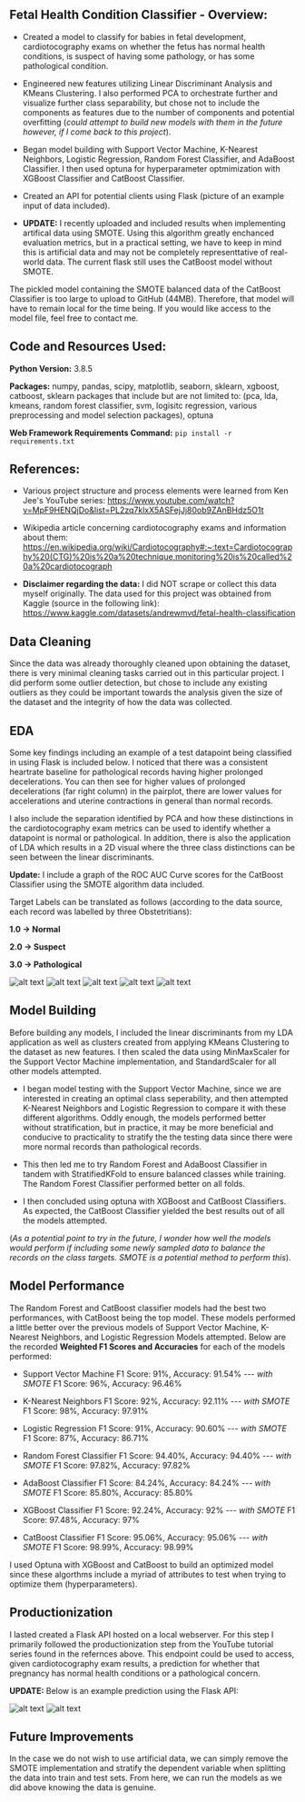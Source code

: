 ## Fetal Health Condition Classifier - Overview:

* Created a model to classify for babies in fetal development, cardiotocography exams on whether the fetus has normal health conditions, is suspect of having some pathology, or has some pathological condition.  

* Engineered new features utilizing Linear Discriminant Analysis and KMeans Clustering. I also performed PCA to orchestrate further and visualize further class separability, but chose not to include the components as features due to the number of components and potential overfitting (<i>could attempt to build new models with them in the future however, if I come back to this project</i>).

* Began model building with Support Vector Machine, K-Nearest Neighbors, Logistic Regression, Random Forest Classifier, and AdaBoost Classifier. I then used optuna for hyperparameter optmimization with XGBoost Classifier and CatBoost Classifier.

* Created an API for potential clients using Flask (picture of an example input of data included).

* <b>UPDATE:</b> I recently uploaded and included results when implementing artifical data using SMOTE. Using this algorithm greatly enchanced evaluation metrics, but in a practical setting, we have to keep in mind this is artificial data and may not be completely representtative of real-world data. The current flask still uses the CatBoost model without SMOTE.

The pickled model containing the SMOTE balanced data of the CatBoost Classifier is too large to upload to GitHub (44MB). Therefore, that model will have to remain local for the time being. If you would like access to the model file, feel free to contact me.


## Code and Resources Used:

**Python Version:** 3.8.5

**Packages:** numpy, pandas, scipy, matplotlib, seaborn, sklearn, xgboost, catboost, sklearn packages that include but are not limited to: (pca, lda, kmeans, random forest classifier, svm, logisitc regression, various preprocessing and model selection packages), optuna

**Web Framework Requirements Command:** ```pip install -r requirements.txt```

## References:

* Various project structure and process elements were learned from Ken Jee's YouTube series: 
https://www.youtube.com/watch?v=MpF9HENQjDo&list=PL2zq7klxX5ASFejJj80ob9ZAnBHdz5O1t

* Wikipedia article concerning cardiotocography exams and information about them: 
https://en.wikipedia.org/wiki/Cardiotocography#:~:text=Cardiotocography%20(CTG)%20is%20a%20technique,monitoring%20is%20called%20a%20cardiotocograph

* <b>Disclaimer regarding the data:</b> I did NOT scrape or collect this data myself originally. The data used for this project was obtained from Kaggle (source in the following link):
https://www.kaggle.com/datasets/andrewmvd/fetal-health-classification

## Data Cleaning

Since the data was already thoroughly cleaned upon obtaining the dataset, there is very minimal cleaning tasks carried out in this particular project. I did perform some outlier detection, but chose to include any existing outliers as they could be important towards the analysis given the size of the dataset and the integrity of how the data was collected.

## EDA
Some key findings including an example of a test datapoint being classified in using Flask is included below. I noticed that there was a consistent heartrate baseline for pathological records having higher prolonged decelerations. You can then see for higher values of prolonged decelerations (far right column) in the pairplot, there are lower values for accelerations and uterine contractions in general than normal records. 

I also include the separation identified by PCA and how these distinctions in the cardiotocography exam metrics can be used to identify whether a datapoint is normal or pathological. In addition, there is also the application of LDA which results in a 2D visual where the three class distinctions can be seen between the linear discriminants. 

<b>Update:</b> I include a graph of the ROC AUC Curve scores for the CatBoost Classifier using the SMOTE algorithm data included.

Target Labels can be translated as follows (according to the data source, each record was labelled by three Obstetritians):

<b>1.0 -> Normal</b>

<b>2.0 -> Suspect</b>

<b>3.0 -> Pathological</b>

![alt text](https://github.com/elayer/Fetal-Health-Classifier-Project/blob/main/prolonged-to-baseline.png "Baseline Heartrate to Prolonged Decelerations")
![alt text](https://github.com/elayer/Fetal-Health-Classifier-Project/blob/main/pairplot-pathological-pattern.png "Pairplot for Pathological Patterns")
![alt text](https://github.com/elayer/Fetal-Health-Classifier-Project/blob/main/pca-patterns.png "PCA Patterns")
![alt text](https://github.com/elayer/Fetal-Health-Classifier-Project/blob/main/lda-visual.png "LDA Visual")
![alt text](https://github.com/elayer/Fetal-Health-Classifier-Project/blob/main/catboost-roc.png "CatBoost ROC AUC Score")

## Model Building
Before building any models, I included the linear discriminants from my LDA application as well as clusters created from applying KMeans Clustering to the dataset as new features. I then scaled the data using MinMaxScaler for the Support Vector Machine implementation, and StandardScaler for all other models attempted. 

* I began model testing with the Support Vector Machine, since we are interested in creating an optimal class seperability, and then attempted K-Nearest Neighbors and Logistic Regression to compare it with these different algorithms. Oddly enough, the models performed better without stratification, but in practice, it may be more beneficial and conducive to practicality to stratify the the testing data since there were more normal records than pathological records. 

* This then led me to try Random Forest and AdaBoost Classifier in tandem with StratifiedKFold to ensure balanced classes while training. The Random Forest Classifier performed better on all folds.

* I then concluded using optuna with XGBoost and CatBoost Classifiers. As expected, the CatBoost Classifier yielded the best results out of all the models attempted. 

(<i>As a potential point to try in the future, I wonder how well the models would perform if including some newly sampled data to balance the records on the class targets. SMOTE is a potential method to perform this</i>).

## Model Performance
The Random Forest and CatBoost classifier models had the best two performances, with CatBoost being the top model. These models performed a little better over the previous models of Support Vector Machine, K-Nearest Neighbors, and Logistic Regression Models attempted. Below are the recorded <b>Weighted F1 Scores and Accuracies</b> for each of the models performed:

* Support Vector Machine F1 Score: 91%, Accuracy: 91.54% --- <i>with SMOTE</i> F1 Score: 96%, Accuracy: 96.46%

* K-Nearest Neighbors F1 Score: 92%, Accuracy: 92.11% --- <i>with SMOTE</i> F1 Score: 98%, Accuracy: 97.91%

* Logistic Regression F1 Score: 91%, Accuracy: 90.60% --- <i>with SMOTE</i> F1 Score: 87%, Accuracy: 86.71%

* Random Forest Classifier F1 Score: 94.40%, Accuracy: 94.40% --- <i>with SMOTE</i> F1 Score: 97.82%, Accuracy: 97.82%

* AdaBoost Classifier F1 Score: 84.24%, Accuracy: 84.24% --- <i>with SMOTE</i> F1 Score: 85.80%, Accuracy: 85.80%

* XGBoost Classifier F1 Score: 92.24%, Accuracy: 92% --- <i>with SMOTE</i> F1 Score: 97.48%, Accuracy: 97%

* CatBoost Classifier F1 Score: 95.06%, Accuracy: 95.06% --- <i>with SMOTE</i> F1 Score: 98.99%, Accuracy: 98.99%

I used Optuna with XGBoost and CatBoost to build an optimized model since these algorthms include a myriad of attributes to test when trying to optimize them (hyperparameters).

## Productionization
I lasted created a Flask API hosted on a local webserver. For this step I primarily followed the productionization step from the YouTube tutorial series found in the refernces above. This endpoint could be used to access, given cardiotocography exam results, a prediction for whether that pregnancy has normal health conditions or a pathological concern.

<b>UPDATE:</b> Below is an example prediction using the Flask API:

![alt text](https://github.com/elayer/Fetal-Health-Classifier-Project/blob/main/fetal_homepage.png "Website Homepage")
![alt text](https://github.com/elayer/Fetal-Health-Classifier-Project/blob/main/fetal_prediction.png "Website Prediction Page")

## Future Improvements
In the case we do not wish to use artificial data, we can simply remove the SMOTE implementation and stratify the dependent variable when splitting the data into train and test sets. From here, we can run the models as we did above knowing the data is genuine.
